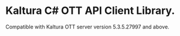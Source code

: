 # Kaltura C# OTT API Client Library.
Compatible with Kaltura OTT server version 5.3.5.27997 and above.
